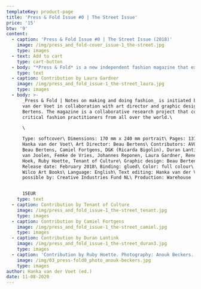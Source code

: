 ```yaml
---
templateKey: product-page
title: 'Press & Fold Issue #0 | The Street Issue'
price: '15'
btw: '9'
content:
  - caption: 'Press & Fold Issue #0 | The Street Issue (2018)'
    image: /img/press_and_fold-cover_issue-1_the-street.jpg
    type: images
  - text: Add to cart
    type: cart-button
  - body: "*Press & Fold* is a new independent fashion magazine that explores alternative fashion forms and narratives. The bi-annual magazine provides a platform for critical fashion practitioners who do not obey the rules the fashion system is currently dictating.\n\nIn a time where everything in fashion is in flux so little of it seems to be discussed on the pages of fashion magazines, forever trying to sell us more things we do not actually need. Ever since the first fashion magazine appeared the goal has been to show and sell – some more explicit than others – the latest fashions. This obsession with ‘the new’ has had a constraining influence on the development of an independent fashion media and a serious fashion critique. *Press & Fold* wants to discuss, but more importantly, imagine what fashion would like if we take away advertising and editorials, take away the need to sell something through the magazine, and instead focus on having conversations on the production, presentation, consumption of clothes and the contexts in which this takes place. *Press & Fold* focuses on a fashion reality that isn’t based solely on consuming the latest fashions but on our experiences through fashion, seeking an alternative fashion discourse that goes beyond treating fashion as a commodity.\n\nFor its inaugural issue, *Press & Fold* reflects on the relation between fashion and the street, as the street has always played a pivotal – but ever-changing – role in the generation, presentation and perpetuation of fashion. A short overview of the content: Beau Bertens researches the impact of visual language on the street by deconstructing the\_shopping bag and examining\_its rhetoric power by placing it in an editorial context, Johannes Reponen critically examines concepts of ‘street style’ and ‘streetwear’, Laura Gardner writes about how 90s art groups such as Art Club 2000, Honey-Suckle Company and Bernadette Corporation presented a critique of the institutions of fashion through the concept of ‘collectivity’, Renee van der Hoek discusses with Camiel Fortgens how to find one’s place within a changing fashion system, Ricarda Bigolin of D&K explores the slippages between workwear, streetwear and branding in the context of current high end and luxury fashion practices, Duran Lantink shows his daily observations from the streets of South Africa, the urban tales of streetwear brand AVOIDSTREET are imagined in an advertorial, Tenant of Culture reflects on narratives surrounding waste in fashion, Ruby Hoette documents items of clothing found in public spaces, reflecting on concepts inherent to the current fashion system such as newness, brand value versus material quality and uniqueness, Femke de Vries constructs a fashion column, and Elisa van Joolen proposes an alternative fashion editorial that shows the material properties of clothes by Dutch streetwear labels Bonne Suits, By Parra, Ontour and Patta with the precision of an X-ray vision."
    type: text
  - caption: Contribution by Laura Gardner
    image: /img/press_and_fold_issue-1_the-street_laura.jpg
    type: images
  - body: >-
      _Press & Fold | Notes on making and doing fashion_ is initiated by Hanka
      van der Voet in collaboration with art director and graphic designer Beau
      Bertens. The magazine is a collaborative research project that connects
      critical fashion practitioners from all over the world.\

      \

      Type: softcover\ Dimensions: 170 mm x 240 mm portrait\ Pages: 137\ Editor:
      Hanka van der Voet\ Art Director: Beau Bertens\ Contributors: AVOIDSTREET,
      Beau Bertens, Camiel Fortgens, D&K (Ricarda Bigolin), Duran Lantink, Elisa
      van Joolen, Femke de Vries, Johannes Reponen, Laura Gardner, Renee van der
      Hoek, Ruby Hoette, Tenant of Culture\ Graphic design: Beau Bertens\
      Release date: February 2018\ Binding: glued\ Color: full colour\ Printer:
      Wilco Art Books\ Language: English\ Text editing: Hanka van der Voet\ Made
      possible by: Creative Industries Fund NL\ Production: Warehouse


      15EUR
    type: text
  - caption: Contribution by Tenant of Culture
    image: /img/press_and_fold_issue-1_the-street_tenant.jpg
    type: images
  - caption: Contribution by Camiel Fortgens
    image: /img/press_and_fold_issue-1_the-street_camiel.jpg
    type: images
  - caption: Contribution by Duran Lantink
    image: /img/press_and_fold_issue-1_the-street_duran3.jpg
    type: images
  - caption: 'Contribution by Ruby Hoette. Photography: Anouk Beckers.'
    image: /img/03_press-fold0_photo_anouk-beckers.jpg
    type: images
author: Hanka van der Voet (ed.)
date: 11-08-2020
---
```


